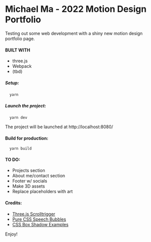 # Michael Ma - 2022 Motion Design Portfolio

Testing out some web development with a shiny new motion design portfolio page.

#### BUILT WITH

* three.js
* Webpack
* (tbd)

##### Setup:
```shell
  yarn
```

##### Launch the project:
```shell
  yarn dev
```

The project will be launched at http://localhost:8080/

#### Build for production:
```shell
  yarn build
```

#### TO DO:
* Projects section
* About me/contact section
* Footer w/ socials
* Make 3D assets
* Replace placeholders with art

#### Credits:
* [Three.js Scrolltrigger](https://github.com/mohnishlandge/threejs-template-gsap-scrolltrigger)
* [Pure CSS Speech Bubbles](https://nicolasgallagher.com/pure-css-speech-bubbles/demo/)
* [CSS Box Shadow Examples](https://getcssscan.com/css-box-shadow-examples)

Enjoy!
